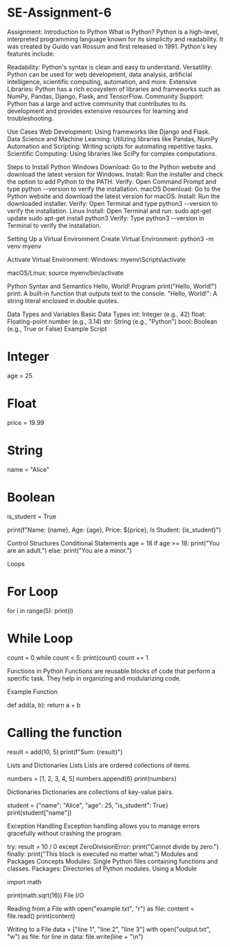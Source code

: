 # SE-Assignment-6
 Assignment: Introduction to Python
What is Python?
Python is a high-level, interpreted programming language known for its simplicity and readability. It was created by Guido van Rossum and first released in 1991. Python's key features include:

Readability: Python's syntax is clean and easy to understand.
Versatility: Python can be used for web development, data analysis, artificial intelligence, scientific computing, automation, and more.
Extensive Libraries: Python has a rich ecosystem of libraries and frameworks such as NumPy, Pandas, Django, Flask, and TensorFlow.
Community Support: Python has a large and active community that contributes to its development and provides extensive resources for learning and troubleshooting.

Use Cases
Web Development: Using frameworks like Django and Flask.
Data Science and Machine Learning: Utilizing libraries like Pandas, NumPy
Automation and Scripting: Writing scripts for automating repetitive tasks.
Scientific Computing: Using libraries like SciPy for complex computations.

Steps to Install Python
Windows
Download: Go to the Python website and download the latest version for Windows.
Install: Run the installer and check the option to add Python to the PATH.
Verify: Open Command Prompt and type python --version to verify the installation.
macOS
Download: Go to the Python website and download the latest version for macOS.
Install: Run the downloaded installer.
Verify: Open Terminal and type python3 --version to verify the installation.
Linux
Install: Open Terminal and run:
sudo apt-get update
sudo apt-get install python3
Verify: Type python3 --version in Terminal to verify the installation.

Setting Up a Virtual Environment
Create Virtual Environment:
python3 -m venv myenv

Activate Virtual Environment:
Windows:
myenv\Scripts\activate

macOS/Linux:
source myenv/bin/activate

Python Syntax and Semantics
Hello, World! Program
print("Hello, World!")
print: A built-in function that outputs text to the console.
"Hello, World!": A string literal enclosed in double quotes.

Data Types and Variables
Basic Data Types
int: Integer (e.g., 42)
float: Floating-point number (e.g., 3.14)
str: String (e.g., "Python")
bool: Boolean (e.g., True or False)
Example Script
# Integer
age = 25

# Float
price = 19.99

# String
name = "Alice"

# Boolean
is_student = True

print(f"Name: {name}, Age: {age}, Price: ${price}, Is Student: {is_student}")

Control Structures
Conditional Statements
age = 18
if age >= 18:
    print("You are an adult.")
else:
    print("You are a minor.")
    
Loops
# For Loop
for i in range(5):
    print(i)

# While Loop
count = 0
while count < 5:
    print(count)
    count += 1
    
Functions in Python
Functions are reusable blocks of code that perform a specific task. They help in organizing and modularizing code.

Example Function

def add(a, b):
    return a + b

# Calling the function
result = add(10, 5)
print(f"Sum: {result}")

Lists and Dictionaries
Lists
Lists are ordered collections of items.


numbers = [1, 2, 3, 4, 5]
numbers.append(6)
print(numbers)

Dictionaries
Dictionaries are collections of key-value pairs.


student = {"name": "Alice", "age": 25, "is_student": True}
print(student["name"])

Exception Handling
Exception handling allows you to manage errors gracefully without crashing the program.


try:
    result = 10 / 0
except ZeroDivisionError:
    print("Cannot divide by zero.")
finally:
    print("This block is executed no matter what.")
Modules and Packages
Concepts
Modules: Single Python files containing functions and classes.
Packages: Directories of Python modules.
Using a Module

import math

print(math.sqrt(16))
File I/O

Reading from a File
with open("example.txt", "r") as file:
    content = file.read()
    print(content)
    
Writing to a File
data = ["line 1", "line 2", "line 3"]
with open("output.txt", "w") as file:
    for line in data:
        file.write(line + "\n")



